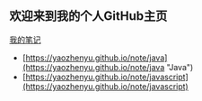 ## 欢迎来到我的个人GitHub主页

[我的笔记](https://yaozhenyu.github.io/note/java)

* [https://yaozhenyu.github.io/note/java](https://yaozhenyu.github.io/note/java "Java")
* [https://yaozhenyu.github.io/note/javascript](https://yaozhenyu.github.io/note/javascript)



